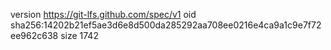 version https://git-lfs.github.com/spec/v1
oid sha256:14202b21ef5ae3d6e8d500da285292aa708ee0216e4ca9a1c9e7f72ee962c638
size 1742
